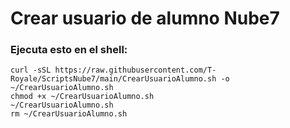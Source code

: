 # Crear usuario de alumno Nube7
### Ejecuta esto en el shell:
```
curl -sSL https://raw.githubusercontent.com/T-Royale/ScriptsNube7/main/CrearUsuarioAlumno.sh -o ~/CrearUsuarioAlumno.sh
chmod +x ~/CrearUsuarioAlumno.sh
~/CrearUsuarioAlumno.sh 
rm ~/CrearUsuarioAlumno.sh
```
